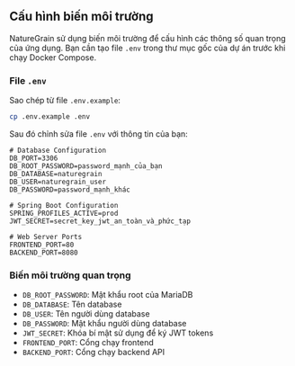 ## Cấu hình biến môi trường

NatureGrain sử dụng biến môi trường để cấu hình các thông số quan trọng của ứng dụng. Bạn cần tạo file `.env` trong thư mục gốc của dự án trước khi chạy Docker Compose.

### File `.env`

Sao chép từ file `.env.example`:

```bash
cp .env.example .env
```

Sau đó chỉnh sửa file `.env` với thông tin của bạn:

```env
# Database Configuration
DB_PORT=3306
DB_ROOT_PASSWORD=password_mạnh_của_bạn
DB_DATABASE=naturegrain
DB_USER=naturegrain_user
DB_PASSWORD=password_mạnh_khác

# Spring Boot Configuration
SPRING_PROFILES_ACTIVE=prod
JWT_SECRET=secret_key_jwt_an_toàn_và_phức_tạp

# Web Server Ports
FRONTEND_PORT=80
BACKEND_PORT=8080
```

### Biến môi trường quan trọng

- `DB_ROOT_PASSWORD`: Mật khẩu root của MariaDB
- `DB_DATABASE`: Tên database
- `DB_USER`: Tên người dùng database
- `DB_PASSWORD`: Mật khẩu người dùng database
- `JWT_SECRET`: Khóa bí mật sử dụng để ký JWT tokens
- `FRONTEND_PORT`: Cổng chạy frontend
- `BACKEND_PORT`: Cổng chạy backend API

